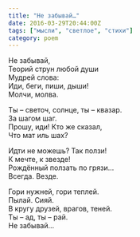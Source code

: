 ```yaml
---
title: "Не забывай…"
date: 2016-03-29T20:44:00Z
tags: ["мысли", "светлое", "стихи"]
category: poem
---
```


Не забывай,  
Теорий струн любой души  
Мудрей слова:  
Иди, беги, пиши, дыши!  
Молчи, молва.

Ты – светоч, солнце, ты – квазар.  
За шагом шаг.  
Прошу, иди! Кто же сказал,  
Что мат иль шах?

Идти не можешь? Так ползи!  
К мечте, к звезде!  
Рождённый ползать по грязи…  
Всегда. Везде.

Гори нужней, гори теплей.  
Пылай. Сияй.  
В кругу друзей, врагов, теней.  
Ты – ад, ты – рай.  
Не забывай…


